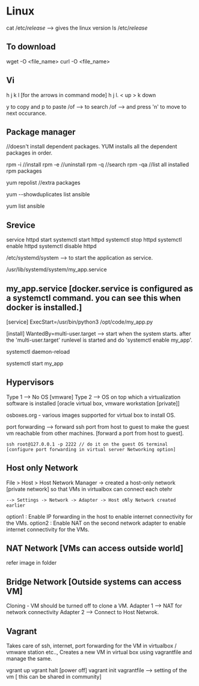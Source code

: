 # Linux

cat /etc/*release* --> gives the linux version
ls /etc/*release* 


To download
-------------
wget <url> -O <file_name>
curl <url> -O <file_name>
  
Vi
--
h j k l [for the arrows in command mode]
h j l.  < up >
  k      down
  
  
y to copy and p to paste
/of --> to search 
/of --> and press 'n' to move to next occurance.
  
  
Package manager
  --------
  
  //doesn't install dependent packages. YUM installs all the dependent packages in order.
 
  rpm -i <package-name>//install
  rpm -e <package-name> //uninstall
  rpm -q <package-name> //search
  rpm -qa //list all installed rpm packages
  
  
  yum repolist //extra packages
  
  
  yum --showduplicates list ansible
  
  yum list ansible
  
  
  Srevice
  -------
  
  service httpd start
  systemctl start httpd
  systemctl stop httpd
  systemctl enable httpd
   systemctl disable httpd
  
  
  
  /etc/systemd/system
  --> to start the application as service.
  
  /usr/lib/systemd/system/my_app.service
  
  my_app.service [docker.service is configured as a systemctl command. you can see this when docker is installed.]
  ---------
  
  [service]
  ExecStart=/usr/bin/python3 /opt/code/my_app.py
  
  [install]
  WantedBy=multi-user.target  --> start when the system starts. after the 'multi-user.target' runlevel is started and do 'systemctl enable my_app'.
  
  
  systemctl daemon-reload
  
  systemctl start my_app
  

  
  Hypervisors
  ------------
  
  Type 1 --> No OS [vmware]
  Type 2 --> OS on top which a virtualization software is installed [oracle virtual box, vmware workstation [private]]

  osboxes.org - various images supported for virtual box to install OS.
  
  port forwarding --> forward ssh port from host to guest to make the guest vm reachable from other machines. [forward a port from host to guest].
  
    ssh root@127.0.0.1 -p 2222 // do it on the guest OS terminal [configure port forwarding in virtual server Networking option]
  
  Host only Network
  -----------------
  File > Host > Host Network Manager
    -> created a host-only network [private network] so that VMs in virtualbox can connect each otehr
  
    --> Settings -> Network -> Adapter -> Host oNly Network created earlier
  
  option1 : Enable IP forwarding in the host to enable internet connectivity for the VMs.
  option2 : Enable NAT on the second network adapter to enable internet connectivity for the VMs.
  
  NAT Network [VMs can access outside world]
  -----------
  refer image in folder
  
  Bridge Network [Outside systems can access VM]
  -----------
  
  Cloning - VM should be turned off to clone a VM.
    Adapter 1 --> NAT for network connectivity
    Adapter 2 --> Connect to Host Netwrok.
  
  
  
  Vagrant
  --------
  
  Takes care of ssh, internet, port forwarding for the VM in virtualbox / vmware station etc.., Creates a new VM in virtual box using vagrantfile and manage the same.
  
  vgrant up
  vgrant halt [power off]
  vagrant init
  vagrantfile --> setting of the vm [ this can be shared in community] 
